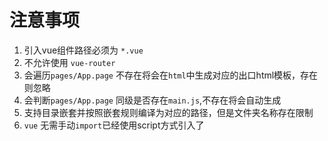 # 注意事项

1. 引入vue组件路径必须为 `*.vue`  
2. 不允许使用 `vue-router`  
3. 会遍历`pages/App.page` 不存在将会在`html`中生成对应的出口html模板，存在则忽略  
4. 会判断`pages/App.page` 同级是否存在`main.js`,不存在将会自动生成  
5. 支持目录嵌套并按照嵌套规则编译为对应的路径，但是文件夹名称存在限制  
6. `vue` 无需手动`import`已经使用script方式引入了